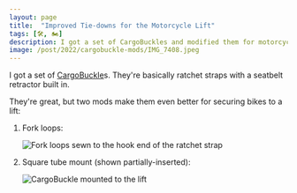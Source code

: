 ```yaml
---
layout: page
title:  "Improved Tie-downs for the Motorcycle Lift"
tags: [🛠, 🏍]
description: I got a set of CargoBuckles and modified them for motorcycle lift duty.
image: /post/2022/cargobuckle-mods/IMG_7408.jpeg
---
```


I got a set of [CargoBuckle](https://www.imminet.com/products/tie-downs/cargobuckle/)s. They're basically ratchet straps with a seatbelt retractor built in.

They're great, but two mods make them even better for securing bikes to a lift:

1. Fork loops:

    ![Fork loops sewn to the hook end of the ratchet strap](IMG_7023.jpeg)

2. Square tube mount (shown partially-inserted):

    ![CargoBuckle mounted to the lift](66919137953__A1A93B81-CDA6-43BD-A093-4FB69A6AE182.jpeg)
